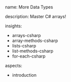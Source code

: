 name: More Data Types

description: Master C# arrays!

insights:
  - arrays-csharp
  - array-methods-csharp
  - lists-csharp
  - list-methods-csharp
  - for-each-csharp


aspects:
  - introduction
